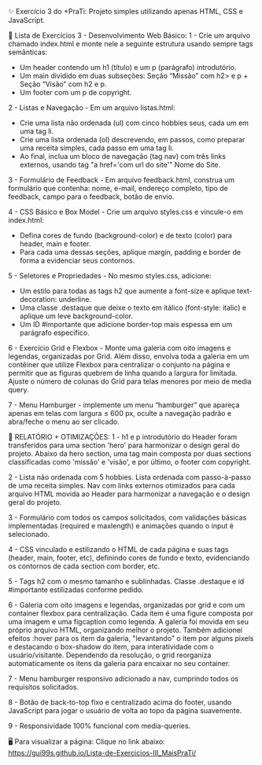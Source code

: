 ✨ Exercício 3 do +PraTi:
Projeto simples utilizando apenas HTML, CSS e JavaScript.


📜 Lista de Exercícios 3 - Desenvolvimento Web Básico:
1 - Crie um arquivo chamado index.html e monte nele a seguinte estrutura usando sempre tags semânticas:
- Um header contendo um h1 (título) e um p (parágrafo) introdutório.
- Um main dividido em duas subseções: Seção “Missão” com h2> e p + Seção “Visão” com h2 e p.
- Um footer com um p de copyright.

2 - Listas e Navegação - Em um arquivo listas.html:
- Crie uma lista não ordenada (ul) com cinco hobbies seus, cada um em uma tag li.
- Crie uma lista ordenada (ol) descrevendo, em passos, como preparar uma receita simples, cada passo em uma tag li.
- Ao final, inclua um bloco de navegação (tag nav) com três links externos, usando tag "a href='com url do site'" Nome do Site.

3 - Formulário de Feedback - Em arquivo feedback.html, construa um formulário que contenha: nome, e-mail, endereço completo, tipo de feedback, campo para o feedback, botão de envio.

4 - CSS Básico e Box Model - Crie um arquivo styles.css e vincule-o em index.html:
- Defina cores de fundo (background-color) e de texto (color) para header, main e footer.
- Para cada uma dessas seções, aplique margin, padding e border de forma a evidenciar seus contornos.

5 - Seletores e Propriedades - No mesmo styles.css, adicione: 
- Um estilo para todas as tags h2 que aumente a font-size e aplique text-decoration: underline.
- Uma classe .destaque que deixe o texto em itálico (font-style: italic) e aplique um leve background-color.
- Um ID #importante que adicione border-top mais espessa em um parágrafo específico.

6 - Exercício Grid e Flexbox - Monte uma galeria com oito imagens e legendas, organizadas por Grid. Além disso, envolva toda a galeria em um contêiner que utilize Flexbox para centralizar o conjunto na página e permitir que as figuras quebrem de linha quando a largura for limitada. Ajuste o número de colunas do Grid para telas menores por meio de media query.

7 - Menu Hamburger - implemente um menu “hamburger” que apareça apenas em telas com largura ≤ 600 px, oculte a navegação padrão e abra/feche o menu ao ser clicado.

📝 RELATÓRIO + OTIMIZAÇÕES:
1 - h1 e p introdutório do Header foram transferidos para uma section 'hero' para harmonizar o design geral do projeto. Abaixo da hero section, uma tag main composta por duas sections classificadas como 'missão' e 'visão', e por último, o footer com copyright. 

2 - Lista não ordenada com 5 hobbies. Lista ordenada com passo-à-passo de uma receita simples. Nav com links externos otimizados para cada arquivo HTML movida ao Header para harmonizar a navegação e o design geral do projeto.

3 - Formulário com todos os campos solicitados, com validações básicas implementadas (required e maxlength) e animações quando o input é selecionado.

4 - CSS vinculado e estilizando o HTML de cada página e suas tags (header, main, footer, etc), definindo cores de fundo e texto, evidenciando os contornos de cada section com border, etc.

5 - Tags h2 com o mesmo tamanho e sublinhadas. Classe .destaque e id #importante estilizadas conforme pedido. 

6 - Galeria com oito imagens e legendas, organizadas por grid e com um container flexbox para centralização. Cada item é uma figure composta por uma imagem e uma figcaption como legenda. A galeria foi movida em seu próprio arquivo HTML, organizando melhor o projeto. Também adicionei efeitos :hover para os item da galeria, "levantando" o item por alguns pixels e destacando o box-shadow do item, para interatividade com o usuário/visitante. Dependendo da resolução, o grid reorganiza automaticamente os itens da galeria para encaixar no seu container.

7 - Menu hamburger responsivo adicionado a nav, cumprindo todos os requisitos solicitados.

8 - Botão de back-to-top fixo e centralizado acima do footer, usando JavaScript para jogar o usuário de volta ao topo da página suavemente.

9 - Responsividade 100% funcional com media-queries.

🖥️ Para visualizar a página:
Clique no link abaixo: 
https://gui99s.github.io/Lista-de-Exercicios-III_MaisPraTi/
